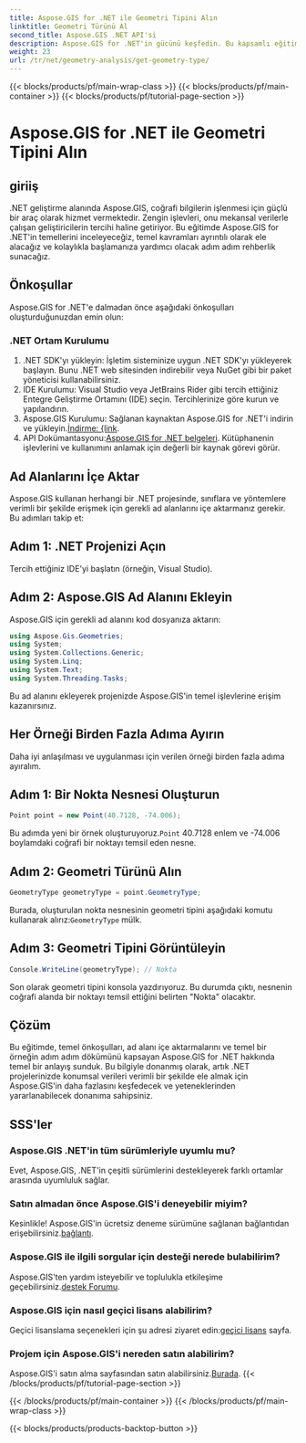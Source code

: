 ```yaml
---
title: Aspose.GIS for .NET ile Geometri Tipini Alın
linktitle: Geometri Türünü Al
second_title: Aspose.GIS .NET API'si
description: Aspose.GIS for .NET'in gücünü keşfedin. Bu kapsamlı eğitimle .NET projelerinizde uzamsal verileri verimli bir şekilde nasıl kullanacağınızı öğrenin.
weight: 23
url: /tr/net/geometry-analysis/get-geometry-type/
---
```


{{< blocks/products/pf/main-wrap-class >}}
{{< blocks/products/pf/main-container >}}
{{< blocks/products/pf/tutorial-page-section >}}

# Aspose.GIS for .NET ile Geometri Tipini Alın

## giriiş
.NET geliştirme alanında Aspose.GIS, coğrafi bilgilerin işlenmesi için güçlü bir araç olarak hizmet vermektedir. Zengin işlevleri, onu mekansal verilerle çalışan geliştiricilerin tercihi haline getiriyor. Bu eğitimde Aspose.GIS for .NET'in temellerini inceleyeceğiz, temel kavramları ayrıntılı olarak ele alacağız ve kolaylıkla başlamanıza yardımcı olacak adım adım rehberlik sunacağız.
## Önkoşullar
Aspose.GIS for .NET'e dalmadan önce aşağıdaki önkoşulları oluşturduğunuzdan emin olun:
### .NET Ortam Kurulumu
1. .NET SDK'yı yükleyin: İşletim sisteminize uygun .NET SDK'yı yükleyerek başlayın. Bunu .NET web sitesinden indirebilir veya NuGet gibi bir paket yöneticisi kullanabilirsiniz.
2. IDE Kurulumu: Visual Studio veya JetBrains Rider gibi tercih ettiğiniz Entegre Geliştirme Ortamını (IDE) seçin. Tercihlerinize göre kurun ve yapılandırın.
3.  Aspose.GIS Kurulumu: Sağlanan kaynaktan Aspose.GIS for .NET'i indirin ve yükleyin.[İndirme: {link](https://releases.aspose.com/gis/net/).
4.  API Dokümantasyonu:[Aspose.GIS for .NET belgeleri](https://reference.aspose.com/gis/net/). Kütüphanenin işlevlerini ve kullanımını anlamak için değerli bir kaynak görevi görür.

## Ad Alanlarını İçe Aktar
Aspose.GIS kullanan herhangi bir .NET projesinde, sınıflara ve yöntemlere verimli bir şekilde erişmek için gerekli ad alanlarını içe aktarmanız gerekir. Bu adımları takip et:
## Adım 1: .NET Projenizi Açın
Tercih ettiğiniz IDE'yi başlatın (örneğin, Visual Studio).
## Adım 2: Aspose.GIS Ad Alanını Ekleyin
Aspose.GIS için gerekli ad alanını kod dosyanıza aktarın:
```csharp
using Aspose.Gis.Geometries;
using System;
using System.Collections.Generic;
using System.Linq;
using System.Text;
using System.Threading.Tasks;
```
Bu ad alanını ekleyerek projenizde Aspose.GIS'in temel işlevlerine erişim kazanırsınız.
## Her Örneği Birden Fazla Adıma Ayırın
Daha iyi anlaşılması ve uygulanması için verilen örneği birden fazla adıma ayıralım.
## Adım 1: Bir Nokta Nesnesi Oluşturun
```csharp
Point point = new Point(40.7128, -74.006);
```
 Bu adımda yeni bir örnek oluşturuyoruz.`Point` 40.7128 enlem ve -74.006 boylamdaki coğrafi bir noktayı temsil eden nesne.
## Adım 2: Geometri Türünü Alın
```csharp
GeometryType geometryType = point.GeometryType;
```
 Burada, oluşturulan nokta nesnesinin geometri tipini aşağıdaki komutu kullanarak alırız:`GeometryType` mülk.
## Adım 3: Geometri Tipini Görüntüleyin
```csharp
Console.WriteLine(geometryType); // Nokta
```
Son olarak geometri tipini konsola yazdırıyoruz. Bu durumda çıktı, nesnenin coğrafi alanda bir noktayı temsil ettiğini belirten "Nokta" olacaktır.

## Çözüm
Bu eğitimde, temel önkoşulları, ad alanı içe aktarmalarını ve temel bir örneğin adım adım dökümünü kapsayan Aspose.GIS for .NET hakkında temel bir anlayış sunduk. Bu bilgiyle donanmış olarak, artık .NET projelerinizde konumsal verileri verimli bir şekilde ele almak için Aspose.GIS'in daha fazlasını keşfedecek ve yeteneklerinden yararlanabilecek donanıma sahipsiniz.
## SSS'ler
### Aspose.GIS .NET'in tüm sürümleriyle uyumlu mu?
Evet, Aspose.GIS, .NET'in çeşitli sürümlerini destekleyerek farklı ortamlar arasında uyumluluk sağlar.
### Satın almadan önce Aspose.GIS'i deneyebilir miyim?
 Kesinlikle! Aspose.GIS'in ücretsiz deneme sürümüne sağlanan bağlantıdan erişebilirsiniz.[bağlantı](https://releases.aspose.com/).
### Aspose.GIS ile ilgili sorgular için desteği nerede bulabilirim?
 Aspose.GIS'ten yardım isteyebilir ve toplulukla etkileşime geçebilirsiniz.[destek Forumu](https://forum.aspose.com/c/gis/33).
### Aspose.GIS için nasıl geçici lisans alabilirim?
 Geçici lisanslama seçenekleri için şu adresi ziyaret edin:[geçici lisans](https://purchase.aspose.com/temporary-license/) sayfa.
### Projem için Aspose.GIS'i nereden satın alabilirim?
 Aspose.GIS'i satın alma sayfasından satın alabilirsiniz.[Burada](https://purchase.aspose.com/buy).
{{< /blocks/products/pf/tutorial-page-section >}}

{{< /blocks/products/pf/main-container >}}
{{< /blocks/products/pf/main-wrap-class >}}

{{< blocks/products/products-backtop-button >}}
